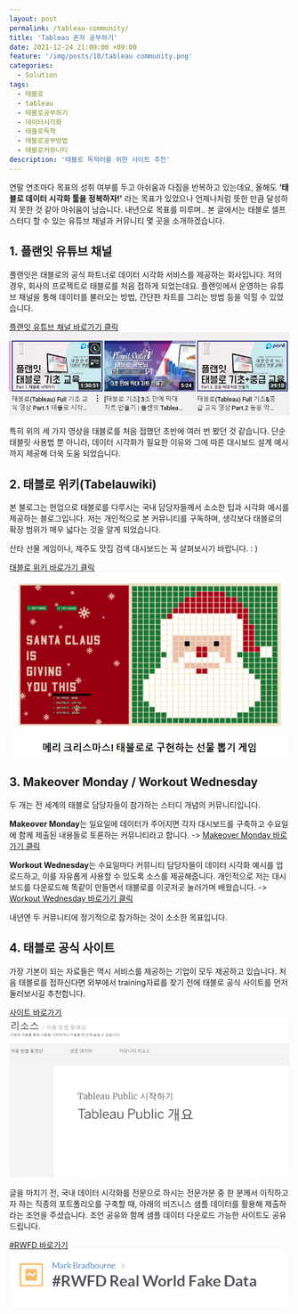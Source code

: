 ```yaml
---
layout: post
permalink: /tableau-community/
title: 'Tableau 혼자 공부하기'
date: 2021-12-24 21:00:00 +09:00
feature: '/img/posts/10/tableau community.png'
categories:
  - Solution
tags:
  - 태블로
  - tableau
  - 태블로공부하기
  - 데이터시각화
  - 태블로독학
  - 태블로공부방법
  - 태블로커뮤니티
description: '태블로 독학러를 위한 사이트 추천'
---
```



연말 연초마다 목표의 성취 여부를 두고 아쉬움과 다짐을 반복하고 있는데요, 올해도 <b>‘태블로 데이터 시각화 툴을 정복하자!'</b> 라는 목표가 있었으나 언제나처럼 뜻한 만큼 달성하지 못한 것 같아 아쉬움이 남습니다. 내년으로 목표를 미루며.. 본 글에서는 태블로 셀프 스터디 할 수 있는 유튜브 채널과 커뮤니티 몇 곳을 소개하겠습니다.

## 1. 플랜잇 유튜브 채널

플랜잇은 태블로의 공식 파트너로 데이터 시각화 서비스를 제공하는 회사입니다. 저의 경우, 회사의 프로젝트로 태블로를 처음 접하게 되었는데요. 플랜잇에서 운영하는 유튜브 채널을 통해 데이터를 불러오는 방법, 간단한 차트를 그리는 방법 등을 익힐 수 있었습니다.  

[플랜잇 유튜브 채널 바로가기 클릭](https://www.youtube.com/c/PLANITDataV)
![tableau image01](/img/posts/10/image01.png)

특히 위의 세 가지 영상을 태블로를 처음 접했던 초반에 여러 번 봤던 것 같습니다. 단순 태블릿 사용법 뿐 아니라, 데이터 시각화가 필요한 이유와 그에 따른 대시보드 설계 예시까지 제공해 더욱 도움 되었습니다.

## 2. 태블로 위키(Tabelauwiki)

본 블로그는 현업으로 태블로를 다루시는 국내 담당자들께서 소소한 팁과 시각화 예시를 제공하는 블로그입니다. 저는 개인적으로 본 커뮤니티를 구독하며, 생각보다 태블로의 확장 범위가 매우 넓다는 것을 알게 되었습니다.

산타 선물 게임이나, 제주도 맛집 검색 대시보드는 꼭 살펴보시기 바랍니다. : )

[태블로 위키 바로가기 클릭](http://tableauwiki.com/)
![tableau image02](/img/posts/10/image02.png)


## 3. Makeover Monday  / Workout Wednesday

두 개는 전 세계의 태블로 담당자들이 참가하는 스터디 개념의 커뮤니티입니다.

<strong>Makeover Monday</strong>는 일요일에 데이터가 주어지면 각자 대시보드를 구축하고 수요일에 함께 제출된 내용들로 토론하는 커뮤니티라고 합니다.
->
[Makeover Monday 바로가기 클릭](https://www.makeovermonday.co.uk/)

<strong>Workout Wednesday</strong>는 수요일마다 커뮤니티 담당자들이 데이터 시각화 예시를 업로드하고, 이를 자유롭게 사용할 수 있도록 소스를 제공해줍니다. 개인적으로 저는 대시보드를 다운로드해 똑같이 만들면서 태블로를 이곳저곳 눌러가며 배웠습니다. -> [Workout Wednesday 바로가기 클릭](http://www.workout-wednesday.com/)

내년엔 두 커뮤니티에 정기적으로 참가하는 것이 소소한 목표입니다.

## 4. 태블로 공식 사이트

가장 기본이 되는 자료들은 역시 서비스를 제공하는 기업이 모두 제공하고 있습니다. 처음 태블로를 접하신다면 외부에서 training자료를 찾기 전에 태블로 공식 사이트를 먼저 둘러보시길 추천합니다.

[사이트 바로가기](https://public.tableau.com/ko-kr/s/resources)
![tableau image03](/img/posts/10/image03.png)


글을 마치기 전, 국내 데이터 시각화를 전문으로 하시는 전문가분 중 한 분께서 이직하고자 하는 직종의 포트폴리오를 구축할 때, 아래의 비즈니스 샘플 데이터를 활용해 제출하라는 조언을 주셨습니다. 조언 공유와 함께 샘플 데이터 다운로드 가능한 사이트도 공유드립니다.

[#RWFD 바로가기](https://data.world/markbradbourne/rwfd-real-world-fake-data)
![tableau image04](/img/posts/10/image04.png)
